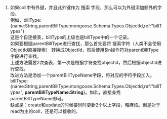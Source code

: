 1. 如果coll中有外键，并且此外键作为 搜索 字段，那么可以为外键添加额外的字段。  
例如，billType:{name:String,parentBillType:mongoose.Schema.Types.ObjectId,ref:"billTypes"}  
这是个自连接表，billType的上级也是billType中的一个记录。  
如果要根据parentBillType进行查找，那么首先要将 搜索字符（人类不会使用ObjectId直接搜索） 转换成ObjectId，然后使用$in操作符对parentBillType字段进行查找。  
上述方法需要2次查表，第一次是根据字符查找objectid，然后根据objectId进行查找。    
改进方法是添加一个parentBillTypeName字段，将对应的字符字段加入。  
billType:{name:String,parentBillType:mongoose.Schema.Types.ObjectId,ref:"billTypes", **parentBillTypeName:String**}。如此，直接查找parentBillTypeName即可。  
缺点是：create和update的时候要同时更新2个以上字段，略麻烦。但是对于read为主的coll，还是可以接收的。  

